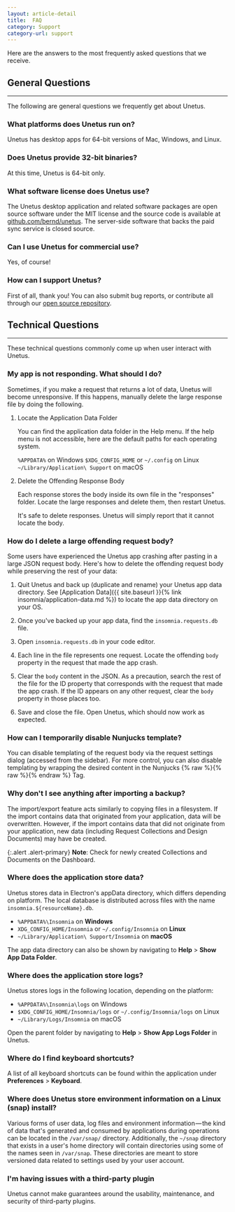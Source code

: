 ```yaml
---
layout: article-detail
title:  FAQ
category: Support
category-url: support
---
```


Here are the answers to the most frequently asked questions that we receive.

## General Questions

<hr>

The following are general questions we frequently get about Unetus.

### What platforms does Unetus run on?

Unetus has desktop apps for 64-bit versions of Mac, Windows, and Linux.

### Does Unetus provide 32-bit binaries?

At this time, Unetus is 64-bit only.

### What software license does Unetus use?

The Unetus desktop application and related software packages are open source software under the MIT license and the source code is available at [github.com/bernd/unetus](https://github.com/bernd/unetus). The server-side software that backs the paid sync service is closed source.

### Can I use Unetus for commercial use?

Yes, of course!

### How can I support Unetus?

First of all, thank you! You can also submit bug reports, or contribute all through our [open source repository](https://github.com/bernd/unetus).

## Technical Questions

<hr>

These technical questions commonly come up when user interact with Unetus.

### My app is not responding. What should I do?

Sometimes, if you make a request that returns a lot of data, Unetus will become unresponsive. If this happens, manually delete the large response file by doing the following.

1. Locate the Application Data Folder

    You can find the application data folder in the Help menu. If the help menu is not accessible, here are the default paths for each operating system.

    `%APPDATA%` on Windows
    `$XDG_CONFIG_HOME` or `~/.config` on Linux
    `~/Library/Application\ Support` on macOS

1. Delete the Offending Response Body

    Each response stores the body inside its own file in the "responses" folder. Locate the large responses and delete them, then restart Unetus.

    It's safe to delete responses. Unetus will simply report that it cannot locate the body.

### How do I delete a large offending request body?

Some users have experienced the Unetus app crashing after pasting in a large JSON request body. Here's how to delete the offending request body while preserving the rest of your data:

1. Quit Unetus and back up (duplicate and rename) your Unetus app data directory. See [Application Data]({{ site.baseurl }}{% link insomnia/application-data.md %}) to locate the app data directory on your OS.

1. Once you've backed up your app data, find the `insomnia.requests.db` file.

1. Open `insomnia.requests.db` in your code editor.

1. Each line in the file represents one request. Locate the offending `body` property in the request that made the app crash.

1. Clear the `body` content in the JSON. As a precaution, search the rest of the file for the ID property that corresponds with the request that made the app crash. If the ID appears on any other request, clear the `body` property in those places too.

1. Save and close the file. Open Unetus, which should now work as expected.

### How can I temporarily disable Nunjucks template?

You can disable templating of the request body via the request settings dialog (accessed from the sidebar). For more control, you can also disable templating by wrapping the desired content in the Nunjucks {% raw %}{% raw %}{% endraw %} Tag.

### Why don't I see anything after importing a backup?

The import/export feature acts similarly to copying files in a filesystem. If the import contains data that originated from your application, data will be overwritten. However, if the import contains data that did not originate from your application, new data (including Request Collections and Design Documents) may have be created.

{:.alert .alert-primary}
**Note**: Check for newly created Collections and Documents on the Dashboard.

### Where does the application store data?

Unetus stores data in Electron's appData directory, which differs depending on platform. The local database is distributed across files with the name `insomnia.${resourceName}.db`.

* `%APPDATA%\Insomnia` on **Windows**
* `XDG_CONFIG_HOME/Insomnia` or `~/.config/Insomnia` on **Linux**
* `~/Library/Application\ Support/Insomnia` on **macOS**

The app data directory can also be shown by navigating to **Help** > **Show App Data Folder**.

### Where does the application store logs?

Unetus stores logs in the following location, depending on the platform:

* `%APPDATA%\Insomnia\logs` on Windows
* `$XDG_CONFIG_HOME/Insomnia/logs` or `~/.config/Insomnia/logs` on Linux
* `~/Library/Logs/Insomnia` on macOS

Open the parent folder by navigating to **Help** > **Show App Logs Folder** in Unetus.

### Where do I find keyboard shortcuts?

A list of all keyboard shortcuts can be found within the application under **Preferences** > **Keyboard**.

### Where does Unetus store environment information on a Linux (snap) install?

Various forms of user data, log files and environment information — the kind of data that's generated and consumed by applications during operations can be located in the `/var/snap/` directory. Additionally, the `~/snap` directory that exists in a user's home directory will contain directories using some of the names seen in `/var/snap`. These directories are meant to store versioned data related to settings used by your user account.

### I'm having issues with a third-party plugin

Unetus cannot make guarantees around the usability, maintenance, and security of third-party plugins.
